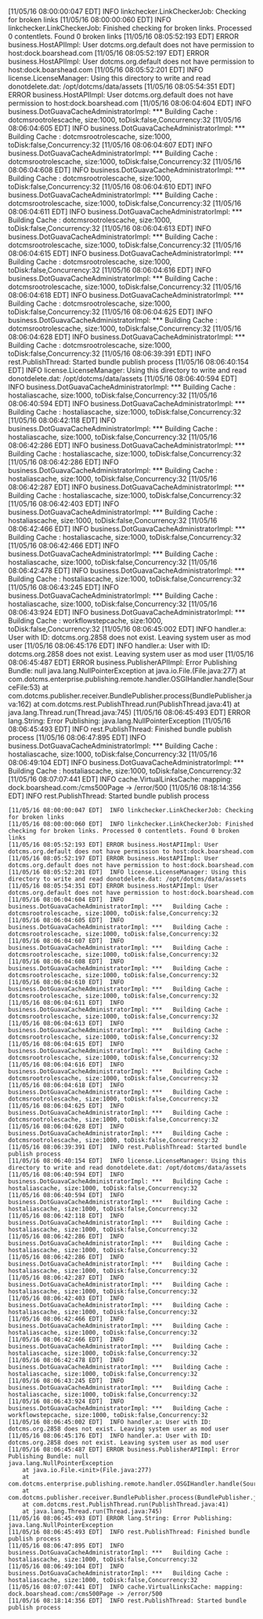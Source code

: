 [11/05/16 08:00:00:047 EDT]  INFO linkchecker.LinkCheckerJob: Checking for broken links
[11/05/16 08:00:00:060 EDT]  INFO linkchecker.LinkCheckerJob: Finished checking for broken links. Processed 0 contentlets. Found 0 broken links
[11/05/16 08:05:52:193 EDT] ERROR business.HostAPIImpl: User dotcms.org.default does not have permission to host:dock.boarshead.com
[11/05/16 08:05:52:197 EDT] ERROR business.HostAPIImpl: User dotcms.org.default does not have permission to host:dock.boarshead.com
[11/05/16 08:05:52:201 EDT]  INFO license.LicenseManager: Using this directory to write and read donotdelete.dat: /opt/dotcms/data/assets
[11/05/16 08:05:54:351 EDT] ERROR business.HostAPIImpl: User dotcms.org.default does not have permission to host:dock.boarshead.com
[11/05/16 08:06:04:604 EDT]  INFO business.DotGuavaCacheAdministratorImpl: ***	 Building Cache : dotcmsrootrolescache, size:1000, toDisk:false,Concurrency:32
[11/05/16 08:06:04:605 EDT]  INFO business.DotGuavaCacheAdministratorImpl: ***	 Building Cache : dotcmsrootrolescache, size:1000, toDisk:false,Concurrency:32
[11/05/16 08:06:04:607 EDT]  INFO business.DotGuavaCacheAdministratorImpl: ***	 Building Cache : dotcmsrootrolescache, size:1000, toDisk:false,Concurrency:32
[11/05/16 08:06:04:608 EDT]  INFO business.DotGuavaCacheAdministratorImpl: ***	 Building Cache : dotcmsrootrolescache, size:1000, toDisk:false,Concurrency:32
[11/05/16 08:06:04:610 EDT]  INFO business.DotGuavaCacheAdministratorImpl: ***	 Building Cache : dotcmsrootrolescache, size:1000, toDisk:false,Concurrency:32
[11/05/16 08:06:04:611 EDT]  INFO business.DotGuavaCacheAdministratorImpl: ***	 Building Cache : dotcmsrootrolescache, size:1000, toDisk:false,Concurrency:32
[11/05/16 08:06:04:613 EDT]  INFO business.DotGuavaCacheAdministratorImpl: ***	 Building Cache : dotcmsrootrolescache, size:1000, toDisk:false,Concurrency:32
[11/05/16 08:06:04:615 EDT]  INFO business.DotGuavaCacheAdministratorImpl: ***	 Building Cache : dotcmsrootrolescache, size:1000, toDisk:false,Concurrency:32
[11/05/16 08:06:04:616 EDT]  INFO business.DotGuavaCacheAdministratorImpl: ***	 Building Cache : dotcmsrootrolescache, size:1000, toDisk:false,Concurrency:32
[11/05/16 08:06:04:618 EDT]  INFO business.DotGuavaCacheAdministratorImpl: ***	 Building Cache : dotcmsrootrolescache, size:1000, toDisk:false,Concurrency:32
[11/05/16 08:06:04:625 EDT]  INFO business.DotGuavaCacheAdministratorImpl: ***	 Building Cache : dotcmsrootrolescache, size:1000, toDisk:false,Concurrency:32
[11/05/16 08:06:04:628 EDT]  INFO business.DotGuavaCacheAdministratorImpl: ***	 Building Cache : dotcmsrootrolescache, size:1000, toDisk:false,Concurrency:32
[11/05/16 08:06:39:391 EDT]  INFO rest.PublishThread: Started bundle publish process
[11/05/16 08:06:40:154 EDT]  INFO license.LicenseManager: Using this directory to write and read donotdelete.dat: /opt/dotcms/data/assets
[11/05/16 08:06:40:594 EDT]  INFO business.DotGuavaCacheAdministratorImpl: ***	 Building Cache : hostaliascache, size:1000, toDisk:false,Concurrency:32
[11/05/16 08:06:40:594 EDT]  INFO business.DotGuavaCacheAdministratorImpl: ***	 Building Cache : hostaliascache, size:1000, toDisk:false,Concurrency:32
[11/05/16 08:06:42:118 EDT]  INFO business.DotGuavaCacheAdministratorImpl: ***	 Building Cache : hostaliascache, size:1000, toDisk:false,Concurrency:32
[11/05/16 08:06:42:286 EDT]  INFO business.DotGuavaCacheAdministratorImpl: ***	 Building Cache : hostaliascache, size:1000, toDisk:false,Concurrency:32
[11/05/16 08:06:42:286 EDT]  INFO business.DotGuavaCacheAdministratorImpl: ***	 Building Cache : hostaliascache, size:1000, toDisk:false,Concurrency:32
[11/05/16 08:06:42:287 EDT]  INFO business.DotGuavaCacheAdministratorImpl: ***	 Building Cache : hostaliascache, size:1000, toDisk:false,Concurrency:32
[11/05/16 08:06:42:403 EDT]  INFO business.DotGuavaCacheAdministratorImpl: ***	 Building Cache : hostaliascache, size:1000, toDisk:false,Concurrency:32
[11/05/16 08:06:42:466 EDT]  INFO business.DotGuavaCacheAdministratorImpl: ***	 Building Cache : hostaliascache, size:1000, toDisk:false,Concurrency:32
[11/05/16 08:06:42:466 EDT]  INFO business.DotGuavaCacheAdministratorImpl: ***	 Building Cache : hostaliascache, size:1000, toDisk:false,Concurrency:32
[11/05/16 08:06:42:478 EDT]  INFO business.DotGuavaCacheAdministratorImpl: ***	 Building Cache : hostaliascache, size:1000, toDisk:false,Concurrency:32
[11/05/16 08:06:43:245 EDT]  INFO business.DotGuavaCacheAdministratorImpl: ***	 Building Cache : hostaliascache, size:1000, toDisk:false,Concurrency:32
[11/05/16 08:06:43:924 EDT]  INFO business.DotGuavaCacheAdministratorImpl: ***	 Building Cache : workflowstepcache, size:1000, toDisk:false,Concurrency:32
[11/05/16 08:06:45:002 EDT]  INFO handler.a: User with ID: dotcms.org.2858 does not exist. Leaving system user as mod user
[11/05/16 08:06:45:176 EDT]  INFO handler.a: User with ID: dotcms.org.2858 does not exist. Leaving system user as mod user
[11/05/16 08:06:45:487 EDT] ERROR business.PublisherAPIImpl: Error Publishing Bundle: null
java.lang.NullPointerException
	at java.io.File.<init>(File.java:277)
	at com.dotcms.enterprise.publishing.remote.handler.OSGIHandler.handle(SourceFile:53)
	at com.dotcms.publisher.receiver.BundlePublisher.process(BundlePublisher.java:162)
	at com.dotcms.rest.PublishThread.run(PublishThread.java:41)
	at java.lang.Thread.run(Thread.java:745)
[11/05/16 08:06:45:493 EDT] ERROR lang.String: Error Publishing: java.lang.NullPointerException
[11/05/16 08:06:45:493 EDT]  INFO rest.PublishThread: Finished bundle publish process
[11/05/16 08:06:47:895 EDT]  INFO business.DotGuavaCacheAdministratorImpl: ***	 Building Cache : hostaliascache, size:1000, toDisk:false,Concurrency:32
[11/05/16 08:06:49:104 EDT]  INFO business.DotGuavaCacheAdministratorImpl: ***	 Building Cache : hostaliascache, size:1000, toDisk:false,Concurrency:32
[11/05/16 08:07:07:441 EDT]  INFO cache.VirtualLinksCache: mapping: dock.boarshead.com:/cms500Page -> /error/500
[11/05/16 08:18:14:356 EDT]  INFO rest.PublishThread: Started bundle publish process




```
[11/05/16 08:00:00:047 EDT]  INFO linkchecker.LinkCheckerJob: Checking for broken links
[11/05/16 08:00:00:060 EDT]  INFO linkchecker.LinkCheckerJob: Finished checking for broken links. Processed 0 contentlets. Found 0 broken links
[11/05/16 08:05:52:193 EDT] ERROR business.HostAPIImpl: User dotcms.org.default does not have permission to host:dock.boarshead.com
[11/05/16 08:05:52:197 EDT] ERROR business.HostAPIImpl: User dotcms.org.default does not have permission to host:dock.boarshead.com
[11/05/16 08:05:52:201 EDT]  INFO license.LicenseManager: Using this directory to write and read donotdelete.dat: /opt/dotcms/data/assets
[11/05/16 08:05:54:351 EDT] ERROR business.HostAPIImpl: User dotcms.org.default does not have permission to host:dock.boarshead.com
[11/05/16 08:06:04:604 EDT]  INFO business.DotGuavaCacheAdministratorImpl: ***	 Building Cache : dotcmsrootrolescache, size:1000, toDisk:false,Concurrency:32
[11/05/16 08:06:04:605 EDT]  INFO business.DotGuavaCacheAdministratorImpl: ***	 Building Cache : dotcmsrootrolescache, size:1000, toDisk:false,Concurrency:32
[11/05/16 08:06:04:607 EDT]  INFO business.DotGuavaCacheAdministratorImpl: ***	 Building Cache : dotcmsrootrolescache, size:1000, toDisk:false,Concurrency:32
[11/05/16 08:06:04:608 EDT]  INFO business.DotGuavaCacheAdministratorImpl: ***	 Building Cache : dotcmsrootrolescache, size:1000, toDisk:false,Concurrency:32
[11/05/16 08:06:04:610 EDT]  INFO business.DotGuavaCacheAdministratorImpl: ***	 Building Cache : dotcmsrootrolescache, size:1000, toDisk:false,Concurrency:32
[11/05/16 08:06:04:611 EDT]  INFO business.DotGuavaCacheAdministratorImpl: ***	 Building Cache : dotcmsrootrolescache, size:1000, toDisk:false,Concurrency:32
[11/05/16 08:06:04:613 EDT]  INFO business.DotGuavaCacheAdministratorImpl: ***	 Building Cache : dotcmsrootrolescache, size:1000, toDisk:false,Concurrency:32
[11/05/16 08:06:04:615 EDT]  INFO business.DotGuavaCacheAdministratorImpl: ***	 Building Cache : dotcmsrootrolescache, size:1000, toDisk:false,Concurrency:32
[11/05/16 08:06:04:616 EDT]  INFO business.DotGuavaCacheAdministratorImpl: ***	 Building Cache : dotcmsrootrolescache, size:1000, toDisk:false,Concurrency:32
[11/05/16 08:06:04:618 EDT]  INFO business.DotGuavaCacheAdministratorImpl: ***	 Building Cache : dotcmsrootrolescache, size:1000, toDisk:false,Concurrency:32
[11/05/16 08:06:04:625 EDT]  INFO business.DotGuavaCacheAdministratorImpl: ***	 Building Cache : dotcmsrootrolescache, size:1000, toDisk:false,Concurrency:32
[11/05/16 08:06:04:628 EDT]  INFO business.DotGuavaCacheAdministratorImpl: ***	 Building Cache : dotcmsrootrolescache, size:1000, toDisk:false,Concurrency:32
[11/05/16 08:06:39:391 EDT]  INFO rest.PublishThread: Started bundle publish process
[11/05/16 08:06:40:154 EDT]  INFO license.LicenseManager: Using this directory to write and read donotdelete.dat: /opt/dotcms/data/assets
[11/05/16 08:06:40:594 EDT]  INFO business.DotGuavaCacheAdministratorImpl: ***	 Building Cache : hostaliascache, size:1000, toDisk:false,Concurrency:32
[11/05/16 08:06:40:594 EDT]  INFO business.DotGuavaCacheAdministratorImpl: ***	 Building Cache : hostaliascache, size:1000, toDisk:false,Concurrency:32
[11/05/16 08:06:42:118 EDT]  INFO business.DotGuavaCacheAdministratorImpl: ***	 Building Cache : hostaliascache, size:1000, toDisk:false,Concurrency:32
[11/05/16 08:06:42:286 EDT]  INFO business.DotGuavaCacheAdministratorImpl: ***	 Building Cache : hostaliascache, size:1000, toDisk:false,Concurrency:32
[11/05/16 08:06:42:286 EDT]  INFO business.DotGuavaCacheAdministratorImpl: ***	 Building Cache : hostaliascache, size:1000, toDisk:false,Concurrency:32
[11/05/16 08:06:42:287 EDT]  INFO business.DotGuavaCacheAdministratorImpl: ***	 Building Cache : hostaliascache, size:1000, toDisk:false,Concurrency:32
[11/05/16 08:06:42:403 EDT]  INFO business.DotGuavaCacheAdministratorImpl: ***	 Building Cache : hostaliascache, size:1000, toDisk:false,Concurrency:32
[11/05/16 08:06:42:466 EDT]  INFO business.DotGuavaCacheAdministratorImpl: ***	 Building Cache : hostaliascache, size:1000, toDisk:false,Concurrency:32
[11/05/16 08:06:42:466 EDT]  INFO business.DotGuavaCacheAdministratorImpl: ***	 Building Cache : hostaliascache, size:1000, toDisk:false,Concurrency:32
[11/05/16 08:06:42:478 EDT]  INFO business.DotGuavaCacheAdministratorImpl: ***	 Building Cache : hostaliascache, size:1000, toDisk:false,Concurrency:32
[11/05/16 08:06:43:245 EDT]  INFO business.DotGuavaCacheAdministratorImpl: ***	 Building Cache : hostaliascache, size:1000, toDisk:false,Concurrency:32
[11/05/16 08:06:43:924 EDT]  INFO business.DotGuavaCacheAdministratorImpl: ***	 Building Cache : workflowstepcache, size:1000, toDisk:false,Concurrency:32
[11/05/16 08:06:45:002 EDT]  INFO handler.a: User with ID: dotcms.org.2858 does not exist. Leaving system user as mod user
[11/05/16 08:06:45:176 EDT]  INFO handler.a: User with ID: dotcms.org.2858 does not exist. Leaving system user as mod user
[11/05/16 08:06:45:487 EDT] ERROR business.PublisherAPIImpl: Error Publishing Bundle: null
java.lang.NullPointerException
	at java.io.File.<init>(File.java:277)
	at com.dotcms.enterprise.publishing.remote.handler.OSGIHandler.handle(SourceFile:53)
	at com.dotcms.publisher.receiver.BundlePublisher.process(BundlePublisher.java:162)
	at com.dotcms.rest.PublishThread.run(PublishThread.java:41)
	at java.lang.Thread.run(Thread.java:745)
[11/05/16 08:06:45:493 EDT] ERROR lang.String: Error Publishing: java.lang.NullPointerException
[11/05/16 08:06:45:493 EDT]  INFO rest.PublishThread: Finished bundle publish process
[11/05/16 08:06:47:895 EDT]  INFO business.DotGuavaCacheAdministratorImpl: ***	 Building Cache : hostaliascache, size:1000, toDisk:false,Concurrency:32
[11/05/16 08:06:49:104 EDT]  INFO business.DotGuavaCacheAdministratorImpl: ***	 Building Cache : hostaliascache, size:1000, toDisk:false,Concurrency:32
[11/05/16 08:07:07:441 EDT]  INFO cache.VirtualLinksCache: mapping: dock.boarshead.com:/cms500Page -> /error/500
[11/05/16 08:18:14:356 EDT]  INFO rest.PublishThread: Started bundle publish process
```


